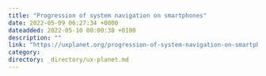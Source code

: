 ```yaml
---
title: "Progression of system navigation on smartphones"
date: 2022-05-09 06:27:34 +0000
dateadded: 2022-05-10 00:00:38 +0100
description: ""
link: "https://uxplanet.org/progression-of-system-navigation-on-smartphones-44cf57c3f5b6?source=rss----819cc2aaeee0---4"
category:
directory: _directory/ux-planet.md
---
```

